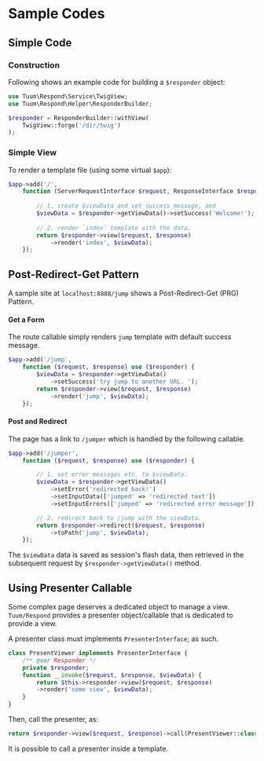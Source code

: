 Sample Codes
============

Simple Code
-----------

### Construction

Following shows an example code for building a `$responder` object:

```php
use Tuum\Respond\Service\TwigView;
use Tuum\Respond\Helper\ResponderBuilder;

$responder = ResponderBuilder::withView(
    TwigView::forge('/dir/twig')
);
```

### Simple View

To render a template file (using some virtual `$app`): 

```php
$app->add('/',
    function (ServerRequestInterface $request, ResponseInterface $response) use ($responder) {
    
        // 1. create $viewData and set success message, and
        $viewData = $responder->getViewData()->setSuccess('Welcome!');
    
        // 2. render `index` template with the data. 
        return $responder->view($request, $response)
            ->render('index', $viewData);
    });
```


Post-Redirect-Get Pattern
-------------------------

A sample site at `localhost:8888/jump` shows a Post-Redirect-Get (PRG) Pattern. 

#### Get a Form

The route callable simply renders `jump` template with default success message. 

```php
$app->add('/jump',
    function ($request, $response) use ($responder) {
        $viewData = $responder->getViewData()
            ->setSuccess('try jump to another URL. ');
        return $responder->view($request, $response)
            ->render('jump', $viewData);
    });
```

#### Post and Redirect

The page has a link to `/jumper` which is handled by the following callable.

```php
$app->add('/jumper',
    function ($request, $response) use ($responder) {

        // 1. set error messages etc. to $viewData.
        $viewData = $responder->getViewData()
            ->setError('redirected back!')
            ->setInputData(['jumped' => 'redirected text'])
            ->setInputErrors(['jumped' => 'redirected error message']);

        // 2. redirect back to /jump with the viewData. 
        return $responder->redirect($request, $response)
            ->toPath('jump', $viewData);
    });
```

The `$viewData` data is saved as session's flash data, 
then retrieved in the subsequent request by `$responder->getViewData()` method. 


Using Presenter Callable
------------------------

Some complex page deserves a dedicated object to manage a view. 
`Tuum/Respond` provides a presenter object/callable that is dedicated to provide a view. 

A presenter class must implements `PresenterInterface`; as such.

```php
class PresentViewer implements PresenterInterface {
    /** @var Responder */
    private $responder;
    function __invoke($request, $response, $viewData) {
        return $this->responder->view($request, $response)
        ->render('some view', $viewData);
    }
}
```

Then, call the presenter, as: 

```php
return $responder->view($request, $response)->call(PresentViewer::class);
```

It is possible to call a presenter inside a template. 

